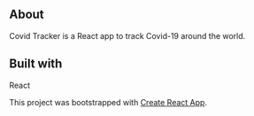 ## About

Covid Tracker is a React app to track Covid-19 around the world.

## Built with

React

This project was bootstrapped with [Create React App](https://github.com/facebook/create-react-app).
